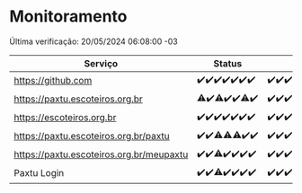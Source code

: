 # Monitoramento

Última verificação: 20/05/2024 06:08:00 -03

|Serviço|Status|Últimas 24h|
|---|---|---|
|https://github.com|<span title="2024-05-13: OK=24">✔️</span><span title="2024-05-14: OK=24">✔️</span><span title="2024-05-15: OK=24">✔️</span><span title="2024-05-16: OK=24">✔️</span><span title="2024-05-17: OK=24">✔️</span><span title="2024-05-18: OK=24">✔️</span><span title="2024-05-19: OK=10">✔️</span>|<span title="19/05/2024 07:06:00 -03 : 200">✔️</span><span title="19/05/2024 08:06:00 -03 : 200">✔️</span><span title="19/05/2024 09:10:00 -03 : 200">✔️</span><span title="19/05/2024 10:05:00 -03 : 200">✔️</span><span title="19/05/2024 11:04:00 -03 : 200">✔️</span><span title="19/05/2024 12:05:00 -03 : 200">✔️</span><span title="19/05/2024 13:07:00 -03 : 200">✔️</span><span title="19/05/2024 14:05:00 -03 : 200">✔️</span><span title="19/05/2024 15:08:00 -03 : 200">✔️</span><span title="19/05/2024 16:03:00 -03 : 200">✔️</span><span title="19/05/2024 17:07:00 -03 : 200">✔️</span><span title="19/05/2024 18:06:00 -03 : 200">✔️</span><span title="19/05/2024 19:06:00 -03 : 200">✔️</span><span title="19/05/2024 20:07:00 -03 : 200">✔️</span><span title="19/05/2024 21:32:00 -03 : 200">✔️</span><span title="19/05/2024 22:48:00 -03 : 200">✔️</span><span title="19/05/2024 23:23:00 -03 : 200">✔️</span><span title="20/05/2024 00:08:00 -03 : 200">✔️</span><span title="20/05/2024 01:08:00 -03 : 200">✔️</span><span title="20/05/2024 02:08:00 -03 : 200">✔️</span><span title="20/05/2024 03:09:00 -03 : 200">✔️</span><span title="20/05/2024 04:07:00 -03 : 200">✔️</span><span title="20/05/2024 05:09:00 -03 : 200">✔️</span><span title="20/05/2024 06:08:00 -03 : 200">✔️</span>|
|https://paxtu.escoteiros.org.br|<span title="2024-05-13: OK=23, Falhas=1">⚠️</span><span title="2024-05-14: OK=24">✔️</span><span title="2024-05-15: OK=23, Falhas=1">⚠️</span><span title="2024-05-16: OK=24">✔️</span><span title="2024-05-17: OK=24">✔️</span><span title="2024-05-18: OK=23, Falhas=1">⚠️</span><span title="2024-05-19: OK=10">✔️</span>|<span title="19/05/2024 07:06:00 -03 : 200">✔️</span><span title="19/05/2024 08:06:00 -03 : 200">✔️</span><span title="19/05/2024 09:10:00 -03 : 200">✔️</span><span title="19/05/2024 10:05:00 -03 : 200">✔️</span><span title="19/05/2024 11:04:00 -03 : 200">✔️</span><span title="19/05/2024 12:05:00 -03 : 200">✔️</span><span title="19/05/2024 13:07:00 -03 : 200">✔️</span><span title="19/05/2024 14:05:00 -03 : 200">✔️</span><span title="19/05/2024 15:08:00 -03 : 200">✔️</span><span title="19/05/2024 16:03:00 -03 : 200">✔️</span><span title="19/05/2024 17:07:00 -03 : 200">✔️</span><span title="19/05/2024 18:06:00 -03 : 200">✔️</span><span title="19/05/2024 19:06:00 -03 : 200">✔️</span><span title="19/05/2024 20:07:00 -03 : 200">✔️</span><span title="19/05/2024 21:32:00 -03 : 200">✔️</span><span title="19/05/2024 22:48:00 -03 : 200">✔️</span><span title="19/05/2024 23:23:00 -03 : 200">✔️</span><span title="20/05/2024 00:08:00 -03 : 200">✔️</span><span title="20/05/2024 01:08:00 -03 : 200">✔️</span><span title="20/05/2024 02:08:00 -03 : 200">✔️</span><span title="20/05/2024 03:09:00 -03 : 200">✔️</span><span title="20/05/2024 04:07:00 -03 : 200">✔️</span><span title="20/05/2024 05:09:00 -03 : 200">✔️</span><span title="20/05/2024 06:08:00 -03 : 200">✔️</span>|
|https://escoteiros.org.br|<span title="2024-05-13: OK=24">✔️</span><span title="2024-05-14: OK=24">✔️</span><span title="2024-05-15: OK=24">✔️</span><span title="2024-05-16: OK=24">✔️</span><span title="2024-05-17: OK=24">✔️</span><span title="2024-05-18: OK=24">✔️</span><span title="2024-05-19: OK=10">✔️</span>|<span title="19/05/2024 07:06:00 -03 : 200">✔️</span><span title="19/05/2024 08:06:00 -03 : 200">✔️</span><span title="19/05/2024 09:10:00 -03 : 200">✔️</span><span title="19/05/2024 10:05:00 -03 : 200">✔️</span><span title="19/05/2024 11:04:00 -03 : 200">✔️</span><span title="19/05/2024 12:05:00 -03 : 200">✔️</span><span title="19/05/2024 13:07:00 -03 : 200">✔️</span><span title="19/05/2024 14:05:00 -03 : 200">✔️</span><span title="19/05/2024 15:08:00 -03 : 200">✔️</span><span title="19/05/2024 16:03:00 -03 : 200">✔️</span><span title="19/05/2024 17:07:00 -03 : 200">✔️</span><span title="19/05/2024 18:06:00 -03 : 200">✔️</span><span title="19/05/2024 19:06:00 -03 : 200">✔️</span><span title="19/05/2024 20:07:00 -03 : 200">✔️</span><span title="19/05/2024 21:32:00 -03 : 200">✔️</span><span title="19/05/2024 22:48:00 -03 : 200">✔️</span><span title="19/05/2024 23:23:00 -03 : 200">✔️</span><span title="20/05/2024 00:08:00 -03 : 200">✔️</span><span title="20/05/2024 01:08:00 -03 : 200">✔️</span><span title="20/05/2024 02:08:00 -03 : 200">✔️</span><span title="20/05/2024 03:09:00 -03 : 200">✔️</span><span title="20/05/2024 04:07:00 -03 : 200">✔️</span><span title="20/05/2024 05:09:00 -03 : 200">✔️</span><span title="20/05/2024 06:08:00 -03 : 200">✔️</span>|
|https://paxtu.escoteiros.org.br/paxtu|<span title="2024-05-13: OK=24">✔️</span><span title="2024-05-14: OK=24">✔️</span><span title="2024-05-15: OK=23, Falhas=1">⚠️</span><span title="2024-05-16: OK=23, Falhas=1">⚠️</span><span title="2024-05-17: OK=23, Falhas=1">⚠️</span><span title="2024-05-18: OK=24">✔️</span><span title="2024-05-19: OK=10">✔️</span>|<span title="19/05/2024 07:06:00 -03 : 200">✔️</span><span title="19/05/2024 08:06:00 -03 : 200">✔️</span><span title="19/05/2024 09:10:00 -03 : 200">✔️</span><span title="19/05/2024 10:05:00 -03 : 200">✔️</span><span title="19/05/2024 11:04:00 -03 : 200">✔️</span><span title="19/05/2024 12:05:00 -03 : 200">✔️</span><span title="19/05/2024 13:07:00 -03 : 200">✔️</span><span title="19/05/2024 14:05:00 -03 : 200">✔️</span><span title="19/05/2024 15:08:00 -03 : 200">✔️</span><span title="19/05/2024 16:03:00 -03 : 200">✔️</span><span title="19/05/2024 17:07:00 -03 : 200">✔️</span><span title="19/05/2024 18:06:00 -03 : 200">✔️</span><span title="19/05/2024 19:06:00 -03 : 200">✔️</span><span title="19/05/2024 20:07:00 -03 : 200">✔️</span><span title="19/05/2024 21:32:00 -03 : 200">✔️</span><span title="19/05/2024 22:48:00 -03 : 200">✔️</span><span title="19/05/2024 23:23:00 -03 : 200">✔️</span><span title="20/05/2024 00:08:00 -03 : 200">✔️</span><span title="20/05/2024 01:08:00 -03 : 200">✔️</span><span title="20/05/2024 02:08:00 -03 : 200">✔️</span><span title="20/05/2024 03:09:00 -03 : 200">✔️</span><span title="20/05/2024 04:07:00 -03 : 200">✔️</span><span title="20/05/2024 05:09:00 -03 : 200">✔️</span><span title="20/05/2024 06:08:00 -03 : 200">✔️</span>|
|https://paxtu.escoteiros.org.br/meupaxtu|<span title="2024-05-13: OK=24">✔️</span><span title="2024-05-14: OK=24">✔️</span><span title="2024-05-15: OK=23, Falhas=1">⚠️</span><span title="2024-05-16: OK=24">✔️</span><span title="2024-05-17: OK=24">✔️</span><span title="2024-05-18: OK=24">✔️</span><span title="2024-05-19: OK=10">✔️</span>|<span title="19/05/2024 07:06:00 -03 : 200">✔️</span><span title="19/05/2024 08:06:00 -03 : 200">✔️</span><span title="19/05/2024 09:10:00 -03 : 200">✔️</span><span title="19/05/2024 10:05:00 -03 : 200">✔️</span><span title="19/05/2024 11:04:00 -03 : 200">✔️</span><span title="19/05/2024 12:05:00 -03 : 200">✔️</span><span title="19/05/2024 13:07:00 -03 : 200">✔️</span><span title="19/05/2024 14:05:00 -03 : 200">✔️</span><span title="19/05/2024 15:08:00 -03 : 200">✔️</span><span title="19/05/2024 16:03:00 -03 : 200">✔️</span><span title="19/05/2024 17:07:00 -03 : 200">✔️</span><span title="19/05/2024 18:06:00 -03 : 200">✔️</span><span title="19/05/2024 19:06:00 -03 : 200">✔️</span><span title="19/05/2024 20:07:00 -03 : 200">✔️</span><span title="19/05/2024 21:32:00 -03 : 200">✔️</span><span title="19/05/2024 22:48:00 -03 : 200">✔️</span><span title="19/05/2024 23:23:00 -03 : 200">✔️</span><span title="20/05/2024 00:08:00 -03 : 200">✔️</span><span title="20/05/2024 01:08:00 -03 : 200">✔️</span><span title="20/05/2024 02:08:00 -03 : 200">✔️</span><span title="20/05/2024 03:09:00 -03 : 200">✔️</span><span title="20/05/2024 04:07:00 -03 : 200">✔️</span><span title="20/05/2024 05:09:00 -03 : 200">✔️</span><span title="20/05/2024 06:08:00 -03 : 200">✔️</span>|
|Paxtu Login|<span title="2024-05-13: OK=24">✔️</span><span title="2024-05-14: OK=24">✔️</span><span title="2024-05-15: OK=23, Falhas=1">⚠️</span><span title="2024-05-16: OK=24">✔️</span><span title="2024-05-17: OK=24">✔️</span><span title="2024-05-18: OK=24">✔️</span><span title="2024-05-19: OK=10">✔️</span>|<span title="19/05/2024 07:06:00 -03 : 200">✔️</span><span title="19/05/2024 08:06:00 -03 : 200">✔️</span><span title="19/05/2024 09:10:00 -03 : 200">✔️</span><span title="19/05/2024 10:05:00 -03 : 200">✔️</span><span title="19/05/2024 11:04:00 -03 : 200">✔️</span><span title="19/05/2024 12:05:00 -03 : 200">✔️</span><span title="19/05/2024 13:07:00 -03 : 200">✔️</span><span title="19/05/2024 14:05:00 -03 : 200">✔️</span><span title="19/05/2024 15:08:00 -03 : 200">✔️</span><span title="19/05/2024 16:03:00 -03 : 200">✔️</span><span title="19/05/2024 17:07:00 -03 : 200">✔️</span><span title="19/05/2024 18:06:00 -03 : 200">✔️</span><span title="19/05/2024 19:06:00 -03 : 200">✔️</span><span title="19/05/2024 20:07:00 -03 : 200">✔️</span><span title="19/05/2024 21:32:00 -03 : 200">✔️</span><span title="19/05/2024 22:48:00 -03 : 200">✔️</span><span title="19/05/2024 23:23:00 -03 : 200">✔️</span><span title="20/05/2024 00:08:00 -03 : 200">✔️</span><span title="20/05/2024 01:08:00 -03 : 200">✔️</span><span title="20/05/2024 02:08:00 -03 : 200">✔️</span><span title="20/05/2024 03:09:00 -03 : 200">✔️</span><span title="20/05/2024 04:07:00 -03 : 200">✔️</span><span title="20/05/2024 05:09:00 -03 : 200">✔️</span><span title="20/05/2024 06:08:00 -03 : 200">✔️</span>|
